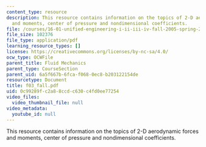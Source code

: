 ```yaml
---
content_type: resource
description: This resource contains information on the topics of 2-D aerodynamic forces
  and moments, center of pressure and nondimensional coefficients.
file: /courses/16-01-unified-engineering-i-ii-iii-iv-fall-2005-spring-2006/0c99289fc2a88ccdc630c4fd0ee77254_f03_fall.pdf
file_size: 102376
file_type: application/pdf
learning_resource_types: []
license: https://creativecommons.org/licenses/by-nc-sa/4.0/
ocw_type: OCWFile
parent_title: Fluid Mechanics
parent_type: CourseSection
parent_uid: 6a5f667b-6fca-f068-0ec8-b203122154de
resourcetype: Document
title: f03_fall.pdf
uid: 0c99289f-c2a8-8ccd-c630-c4fd0ee77254
video_files:
  video_thumbnail_file: null
video_metadata:
  youtube_id: null
---
```

This resource contains information on the topics of 2-D aerodynamic forces and moments, center of pressure and nondimensional coefficients.
